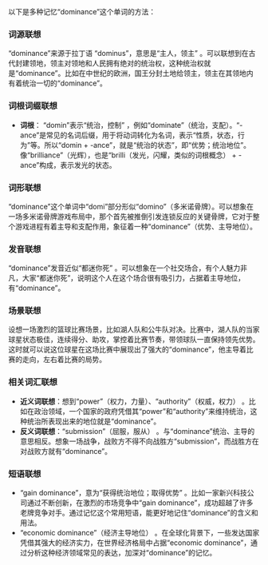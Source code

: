 以下是多种记忆“dominance”这个单词的方法：

### 词源联想
“dominance”来源于拉丁语 “dominus”，意思是“主人，领主” 。可以联想到在古代封建领地，领主对领地和人民拥有绝对的统治权，这种统治权就是“dominance”。比如在中世纪的欧洲，国王分封土地给领主，领主在其领地内有着统治一切的“dominance”。 

### 词根词缀联想
- **词根**： “domin”表示“统治，控制” ，例如“dominate”（统治，支配）。“-ance”是常见的名词后缀，用于将动词转化为名词，表示“性质，状态，行为”等。所以“domin + -ance”，就是“统治的状态”，即“优势；统治地位”。像“brilliance”（光辉），也是“brilli（发光，闪耀，类似的词根概念） + -ance”构成，表示发光的状态。

### 词形联想
“dominance”这个单词中“domi”部分形似“domino”（多米诺骨牌）。可以想象在一场多米诺骨牌游戏布局中，那个首先被推倒引发连锁反应的关键骨牌，它对于整个游戏进程有着主导和支配作用，象征着一种“dominance”（优势、主导地位）。

### 发音联想
“dominance”发音近似“都迷你死” 。可以想象在一个社交场合，有个人魅力非凡，大家“都迷你死”，说明这个人在这个场合很有吸引力，占据着主导地位，有“dominance”。

### 场景联想
设想一场激烈的篮球比赛场景，比如湖人队和公牛队对决。比赛中，湖人队的当家球星状态极佳，连续得分、助攻，掌控着比赛节奏，带领球队一直保持领先优势。这时就可以说这位球星在这场比赛中展现出了强大的“dominance”，他主导着比赛的走向，左右着比赛的局势。

### 相关词汇联想
- **近义词联想**：想到“power”（权力，力量）、“authority”（权威，权力） 。比如在政治领域，一个国家的政府凭借其“power”和“authority”来维持统治，这种统治所表现出来的地位就是“dominance”。 
- **反义词联想**：“submission”（屈服，服从） 。与“dominance”统治、主导的意思相反。想象一场战争，战败方不得不向战胜方“submission”，而战胜方在对战败方就有“dominance”。

### 短语联想
- “gain dominance”，意为“获得统治地位；取得优势” 。比如一家新兴科技公司通过不断创新，在激烈的市场竞争中“gain dominance”，成功超越了许多老牌竞争对手。通过记忆这个常用短语，能更好地记住“dominance”的含义和用法。 
- “economic dominance”（经济主导地位） 。在全球化背景下，一些发达国家凭借其强大的经济实力，在世界经济格局中占据“economic dominance”，通过分析这种经济领域常见的表达，加深对“dominance”的记忆。 